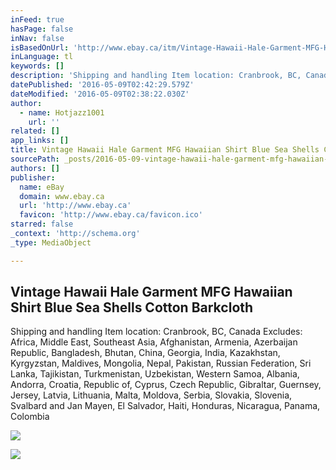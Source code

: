 ```yaml
---
inFeed: true
hasPage: false
inNav: false
isBasedOnUrl: 'http://www.ebay.ca/itm/Vintage-Hawaii-Hale-Garment-MFG-Hawaiian-Shirt-Blue-Sea-Shells-Cotton-Barkcloth-/141969706252?ssPageName=STRK:MESE:IT'
inLanguage: tl
keywords: []
description: 'Shipping and handling Item location: Cranbrook, BC, Canada Excludes: Africa, Middle East, Southeast Asia, Afghanistan, Armenia, Azerbaijan Republic, Bangladesh, Bhutan, China, Georgia, India, Kazakhstan, Kyrgyzstan, Maldives, Mongolia, Nepal, Pakistan, Russian Federation, Sri Lanka, Tajikistan, Turkmenistan, Uzbekistan, Western Samoa, Albania, Andorra, Croatia, Republic of, Cyprus, Czech Republic, Gibraltar, Guernsey, Jersey, Latvia, Lithuania, Malta, Moldova, Serbia, Slovakia, Slovenia, Svalbard and Jan Mayen, El Salvador, Haiti, Honduras, Nicaragua, Panama, Colombia'
datePublished: '2016-05-09T02:42:29.579Z'
dateModified: '2016-05-09T02:38:22.030Z'
author:
  - name: Hotjazz1001
    url: ''
related: []
app_links: []
title: Vintage Hawaii Hale Garment MFG Hawaiian Shirt Blue Sea Shells Cotton Barkcloth
sourcePath: _posts/2016-05-09-vintage-hawaii-hale-garment-mfg-hawaiian-shirt-blue-sea-shel.md
authors: []
publisher:
  name: eBay
  domain: www.ebay.ca
  url: 'http://www.ebay.ca'
  favicon: 'http://www.ebay.ca/favicon.ico'
starred: false
_context: 'http://schema.org'
_type: MediaObject

---
```

<article style=""><h1>Vintage Hawaii Hale Garment MFG Hawaiian Shirt Blue Sea Shells Cotton Barkcloth</h1><p>Shipping and handling Item location: Cranbrook, BC, Canada Excludes: Africa, Middle East, Southeast Asia, Afghanistan, Armenia, Azerbaijan Republic, Bangladesh, Bhutan, China, Georgia, India, Kazakhstan, Kyrgyzstan, Maldives, Mongolia, Nepal, Pakistan, Russian Federation, Sri Lanka, Tajikistan, Turkmenistan, Uzbekistan, Western Samoa, Albania, Andorra, Croatia, Republic of, Cyprus, Czech Republic, Gibraltar, Guernsey, Jersey, Latvia, Lithuania, Malta, Moldova, Serbia, Slovakia, Slovenia, Svalbard and Jan Mayen, El Salvador, Haiti, Honduras, Nicaragua, Panama, Colombia</p><img src="https://s3-us-west-2.amazonaws.com/the-grid-img/p/168b953d4f76bf2886f71cf593408848db69fd04.jpg" /></article>

![](https://the-grid-user-content.s3-us-west-2.amazonaws.com/11b7f368-cbde-4fda-a5d1-e82163b64a54.jpg)